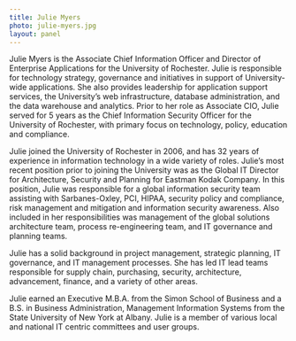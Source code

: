 ```yaml
---
title: Julie Myers
photo: julie-myers.jpg
layout: panel
---
```


Julie Myers is the Associate Chief Information Officer and Director of Enterprise Applications for the University of Rochester. Julie is responsible for technology strategy, governance and initiatives in support of University-wide applications. She also provides leadership for application support services, the University’s web infrastructure, database administration, and the data warehouse and analytics. Prior to her role as Associate CIO, Julie served for 5 years as the Chief Information Security Officer for the University of Rochester, with primary focus on technology, policy, education and compliance.

Julie joined the University of Rochester in 2006, and has 32 years of experience in information technology in a wide variety of roles. Julie’s most recent position prior to joining the University was as the Global IT Director for Architecture, Security and Planning for Eastman Kodak Company. In this position, Julie was responsible for a global information security team assisting with Sarbanes-Oxley, PCI, HIPAA, security policy and compliance, risk management and mitigation and information security awareness. Also included in her responsibilities was management of the global solutions architecture team, process re-engineering team, and IT governance and planning teams.

Julie has a solid background in project management, strategic planning, IT governance, and IT management processes. She has led IT lead teams responsible for supply chain, purchasing, security, architecture, advancement, finance, and a variety of other areas.

Julie earned an Executive M.B.A. from the Simon School of Business and a B.S. in Business Administration, Management Information Systems from the State University of New York at Albany. Julie is a member of various local and national IT centric committees and user groups.